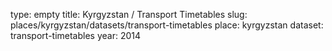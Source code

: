 type: empty
title: Kyrgyzstan / Transport Timetables
slug: places/kyrgyzstan/datasets/transport-timetables
place: kyrgyzstan
dataset: transport-timetables
year: 2014
